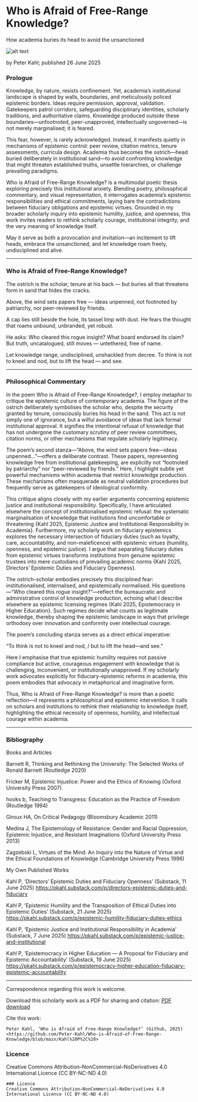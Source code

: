 # Who is Afraid of Free-Range Knowledge?
How academia buries its head to avoid the unsanctioned

![alt text](https://github.com/Peter-Kahl/Who-is-Afraid-of-Free-Range-Knowledge/blob/main/free-range-knowledge-2,jpg?raw=true)

by Peter Kahl; published 26 June 2025

### Prologue
Knowledge, by nature, resists confinement. Yet, academia’s institutional landscape is shaped by walls, boundaries, and meticulously policed epistemic borders. Ideas require permission, approval, validation. Gatekeepers patrol corridors, safeguarding disciplinary identities, scholarly traditions, and authoritative claims. Knowledge produced outside these boundaries—unfootnoted, peer-unapproved, intellectually ungoverned—is not merely marginalised; it is feared.

This fear, however, is rarely acknowledged. Instead, it manifests quietly in mechanisms of epistemic control: peer review, citation metrics, tenure assessments, curricula design. Academia thus becomes the ostrich—head buried deliberately in institutional sand—to avoid confronting knowledge that might threaten established truths, unsettle hierarchies, or challenge prevailing paradigms.

Who is Afraid of Free-Range Knowledge? is a multimodal poetic thesis exploring precisely this institutional anxiety. Blending poetry, philosophical commentary, and visual representation, it interrogates academia’s epistemic responsibilities and ethical commitments, laying bare the contradictions between fiduciary obligations and epistemic virtues. Grounded in my broader scholarly inquiry into epistemic humility, justice, and openness, this work invites readers to rethink scholarly courage, institutional integrity, and the very meaning of knowledge itself.

May it serve as both a provocation and invitation—an incitement to lift heads, embrace the unsanctioned, and let knowledge roam freely, undisciplined and alive.

---

### Who is Afraid of Free-Range Knowledge?

The ostrich is the scholar,
tenure at his back —
but buries all that threatens form
in sand that hides the cracks.

Above, the wind sets papers free —
ideas unpenned,
not footnoted by patriarchy,
nor peer-reviewed by friends.

A cap lies still beside the hole,
its tassel limp with dust.
He fears the thought that roams unbound,
unbranded, yet robust.

He asks: Who cleared this rogue insight?
What board endorsed its claim?
But truth, uncatalogued, still moves —
untethered, free of name.

Let knowledge range, undisciplined,
unshackled from decree.
To think is not to kneel and nod,
but to lift the head — and see.

---

### Philosophical Commentary

In the poem Who is Afraid of Free-Range Knowledge?, I employ metaphor to critique the epistemic culture of contemporary academia. The figure of the ostrich deliberately symbolises the scholar who, despite the security granted by tenure, consciously buries his head in the sand. This act is not simply one of ignorance, but a wilful avoidance of ideas that lack formal institutional approval. It signifies the intentional refusal of knowledge that has not undergone the customary scrutiny of peer review committees, citation norms, or other mechanisms that regulate scholarly legitimacy.

The poem’s second stanza—“Above, the wind sets papers free—ideas unpenned…”—offers a deliberate contrast. These papers, representing knowledge free from institutional gatekeeping, are explicitly not “footnoted by patriarchy” nor “peer-reviewed by friends.” Here, I highlight subtle yet powerful mechanisms within academia that restrict knowledge production. These mechanisms often masquerade as neutral validation procedures but frequently serve as gatekeepers of ideological conformity.

This critique aligns closely with my earlier arguments concerning epistemic justice and institutional responsibility. Specifically, I have articulated elsewhere the concept of institutionalised epistemic refusal: the systematic marginalisation of knowledge that institutions find uncomfortable or threatening {Kahl 2025, Epistemic Justice and Institutional Responsibility in Academia}. Furthermore, my scholarly work on fiduciary epistemics explores the necessary intersection of fiduciary duties (such as loyalty, care, accountability, and non-maleficence) with epistemic virtues (humility, openness, and epistemic justice). I argue that separating fiduciary duties from epistemic virtues transforms institutions from genuine epistemic trustees into mere custodians of prevailing academic norms {Kahl 2025, Directors’ Epistemic Duties and Fiduciary Openness}.

The ostrich-scholar embodies precisely this disciplined fear: institutionalised, internalised, and epistemically normalised. His questions—“Who cleared this rogue insight?”—reflect the bureaucratic and administrative control of knowledge production, echoing what I describe elsewhere as epistemic licensing regimes {Kahl 2025, Epistemocracy in Higher Education}. Such regimes decide what counts as legitimate knowledge, thereby shaping the epistemic landscape in ways that privilege orthodoxy over innovation and conformity over intellectual courage.

The poem’s concluding stanza serves as a direct ethical imperative:

“To think is not to kneel and nod, / but to lift the head—and see.”

Here I emphasise that true epistemic humility requires not passive compliance but active, courageous engagement with knowledge that is challenging, inconvenient, or institutionally unapproved. If my scholarly work advocates explicitly for fiduciary-epistemic reforms in academia, this poem embodies that advocacy in metaphorical and imaginative form.

Thus, Who is Afraid of Free-Range Knowledge? is more than a poetic reflection—it represents a philosophical and epistemic intervention. It calls on scholars and institutions to rethink their relationship to knowledge itself, highlighting the ethical necessity of openness, humility, and intellectual courage within academia.

---

### Bibliography

Books and Articles

Barnett R, Thinking and Rethinking the University: The Selected Works of Ronald Barnett (Routledge 2020)

Fricker M, Epistemic Injustice: Power and the Ethics of Knowing (Oxford University Press 2007)

hooks b, Teaching to Transgress: Education as the Practice of Freedom (Routledge 1994)

Giroux HA, On Critical Pedagogy (Bloomsbury Academic 2011)

Medina J, The Epistemology of Resistance: Gender and Racial Oppression, Epistemic Injustice, and Resistant Imaginations (Oxford University Press 2013)

Zagzebski L, Virtues of the Mind: An Inquiry into the Nature of Virtue and the Ethical Foundations of Knowledge (Cambridge University Press 1996)

My Own Published Works

Kahl P, ‘Directors’ Epistemic Duties and Fiduciary Openness’ (Substack, 11 June 2025)
<https://pkahl.substack.com/p/directors-epistemic-duties-and-fiduciary>

Kahl P, ‘Epistemic Humility and the Transposition of Ethical Duties into Epistemic Duties’ (Substack, 21 June 2025)
<https://pkahl.substack.com/p/epistemic-humility-fiduciary-duties-ethics>

Kahl P, ‘Epistemic Justice and Institutional Responsibility in Academia’ (Substack, 7 June 2025)
<https://pkahl.substack.com/p/epistemic-justice-and-institutional>

Kahl P, ‘Epistemocracy in Higher Education — A Proposal for Fiduciary and Epistemic Accountability’ (Substack, 19 June 2025)
<https://pkahl.substack.com/p/epistemocracy-higher-education-fiduciary-epistemic-accountability>

---

Correspondence regarding this work is welcome.

Download this scholarly work as a PDF for sharing and citation:
[PDF download](https://raw.githubusercontent.com/Peter-Kahl/Who-is-Afraid-of-Free-Range-Knowledge/master/Kahl%20P%2C%20Epistemic%20Gatekeepers%20and%20Epistemic%20Injustice%20by%20Design%20(26%20June%202025).pdf)


Cite this work:

```
Peter Kahl, ‘Who is Afraid of Free-Range Knowledge?’ (Github, 2025) <https://github.com/Peter-Kahl/Who-is-Afraid-of-Free-Range-Knowledge/blob/main/Kahl%20P%2C%20>
```
### Licence
Creative Commons Attribution–NonCommercial–NoDerivatives 4.0 International Licence (CC BY-NC-ND 4.0)

```
### Licence
Creative Commons Attribution–NonCommercial–NoDerivatives 4.0 International Licence (CC BY-NC-ND 4.0)
